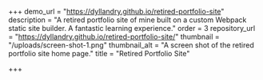+++
demo_url = "https://dyllandry.github.io/retired-portfolio-site"
description = "A retired portfolio site of mine built on a custom Webpack static site builder. A fantastic learning experience."
order = 3
repository_url = "https://dyllandry.github.io/retired-portfolio-site/"
thumbnail = "/uploads/screen-shot-1.png"
thumbnail_alt = "A screen shot of the retired portfolio site home page."
title = "Retired Portfolio Site"

+++
